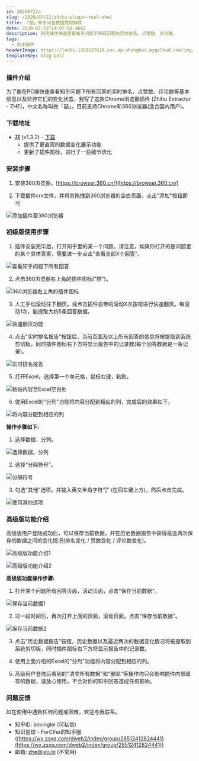 ```yaml
---
id: 20200722a
slug: /2020/07/22/zhihu-plugin-tool-zhe/
title: 「喆」知乎问答数据提取插件
date: 2020-07-22T14:07:01.466Z
description: 利用插件快速查看知乎问题下所有回答的实时排名、点赞数、评论数。
tags:
  - 知乎插件
headerImage: https://leobi-1258137619.cos.ap-shanghai.myqcloud.com/img/zhe/zhe-header.jpg
templateKey: blog-post
---
```

### 插件介绍

为了能在PC端快速查看知乎问题下所有回答的实时排名、点赞数、评论数等基本信息以及监控它们的变化状态，我写了这款Chrome浏览器插件 (Zhihu Extractor - ZHE)，中文名称叫做「喆」。目前支持Chrome和360浏览器(适合国内用户)。

### 下载地址
- 喆 (v1.3.2) - 
[下载](https://leobi-1258137619.cos.ap-shanghai.myqcloud.com/release/zhe/zhihu-extractor-v1.3.2.crx)
  - 提供了更直观的数据变化展示功能
  - 更新了插件图标，进行了一些细节优化




### 安装步骤

1. 安装360浏览器，[https://browser.360.cn/](https://browser.360.cn/)

2. 下载插件crx文件，并将其拖拽到360浏览器的空白页面，点击"添加"按钮即可

![添加插件至360浏览器](https://leobi-1258137619.cos.ap-shanghai.myqcloud.com/img/zhe/zhe-install-01.png)

### 初级版使用步骤

1. 插件安装完毕后，打开知乎里的某一个问题。请注意，如果你打开的是问题里的某个具体答案，需要进一步点击"查看全部X个回答"。

![查看知乎问题下所有回答](https://leobi-1258137619.cos.ap-shanghai.myqcloud.com/img/zhe/zhe-use-01-view-all-questions.png)

2. 点击360浏览器右上角的插件图标("喆")。

![360浏览器右上角的插件图标](https://leobi-1258137619.cos.ap-shanghai.myqcloud.com/img/zhe/zhe-use-02.png)

3. 人工手动滚动往下翻页，或点击插件自带的滚动X次按钮进行快速翻页。每滚动1次，能提取大约5条回答数据。

![快速翻页功能](https://leobi-1258137619.cos.ap-shanghai.myqcloud.com/img/zhe/zhe-use-03.png)

4. 点击"实时排名报告"按钮后，当前页面及以上所有回答的信息将被提取到系统剪切板，同时插件图标右下方将显示报告中的记录数(每个回答数据是一条记录)。

![实时排名报告](https://leobi-1258137619.cos.ap-shanghai.myqcloud.com/img/zhe/zhe-use-04.png)

5. 打开Excel，选择第一个单元格，鼠标右键，粘贴。

![粘贴内容至Excel空白处](https://leobi-1258137619.cos.ap-shanghai.myqcloud.com/img/zhe/zhe-use-05.png)

6. 使用Excel的"分列"功能将内容分配到相应的列，完成后的效果如下。

![将内容分配到相应的列](https://leobi-1258137619.cos.ap-shanghai.myqcloud.com/img/zhe/zhe-use-06.png)

**操作步骤如下:** 

1) 选择数据，分列。

![选择数据，分列](https://leobi-1258137619.cos.ap-shanghai.myqcloud.com/img/zhe/zhe-use-to-column-01.png)

2) 选择“分隔符号”。

![分隔符号](https://leobi-1258137619.cos.ap-shanghai.myqcloud.com/img/zhe/zhe-use-to-column-02.png)

3) 勾选"其他"选项，并输入英文半角字符"|" (在回车键上方)，然后点击完成。

![使用其他选项](https://leobi-1258137619.cos.ap-shanghai.myqcloud.com/img/zhe/zhe-use-to-column-03.png)


### 高级版功能介绍

高级版用户登陆成功后，可以保存当前数据，并在历史数据报告中获得最近两次保存的数据之间的变化情况(排名变化 / 赞数变化 / 评论数变化)。

![高级版功能介绍1](https://leobi-1258137619.cos.ap-shanghai.myqcloud.com/img/zhe/zhe-vip-overview-01.png)

![高级版功能介绍2](https://leobi-1258137619.cos.ap-shanghai.myqcloud.com/img/zhe/zhe-vip-overview-02.png)

**高级版功能操作步骤:** 

1. 打开某个问题所有回答页面，滚动页面，点击"保存当前数据"。

![保存当前数据1](https://leobi-1258137619.cos.ap-shanghai.myqcloud.com/img/zhe/zhe-vip-use-01.png)

2. 过一段时间后，再次打开上面的页面，滚动页面，点击"保存当前数据"。

![保存当前数据2](https://leobi-1258137619.cos.ap-shanghai.myqcloud.com/img/zhe/zhe-vip-use-02.png)

3. 点击"历史数据报告"按钮，历史数据以及最近两次的数据变化情况将被提取到系统剪切板，同时插件图标右下方将显示报告中的记录数。

4. 使用上面介绍的Excel的"分列"功能将内容分配到相应的列。

5. 高级用户登陆后看到的"清空所有数据"和"删除"等操作均只会影响插件内部缓存的数据，请放心使用，不会对你的知乎回答造成任何影响。

### 问题反馈

如在使用中遇到任何问题或困难，欢迎与我联系。

- 知乎ID: biminglei (可私信)
- 知识星球 - ForCifer的知乎圈 ([https://wx.zsxq.com/dweb2/index/group/28512412824441](https://wx.zsxq.com/dweb2/index/group/28512412824441))
- 邮箱: zhe@leo.bi (不常用)
